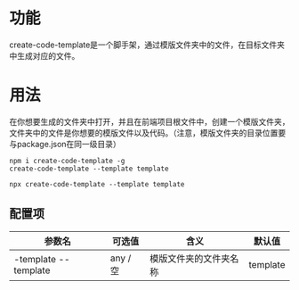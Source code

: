 # 功能
create-code-template是一个脚手架，通过模版文件夹中的文件，在目标文件夹中生成对应的文件。

# 用法
在你想要生成的文件夹中打开，并且在前端项目根文件中，创建一个模版文件夹，文件夹中的文件是你想要的模版文件以及代码。（注意，模版文件夹的目录位置要与package.json在同一级目录）
```
npm i create-code-template -g
create-code-template --template template
```

```
npx create-code-template --template template
```

## 配置项
| 参数名 | 可选值 | 含义 | 默认值 |
| ----- | ----- | --- | --- |
| -template --template | any / 空 | 模版文件夹的文件夹名称 | template |

